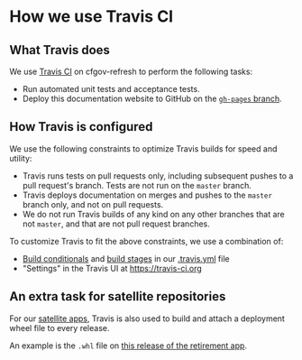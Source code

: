 # How we use Travis CI

## What Travis does
We use [Travis CI](https://travis-ci.org/) on cfgov-refresh to perform the following tasks:

- Run automated unit tests and acceptance tests.
- Deploy this documentation website to GitHub on the [`gh-pages` branch](https://github.com/cfpb/cfgov-refresh/tree/gh-pages).

## How Travis is configured
We use the following constraints to optimize Travis builds for speed and utility:

- Travis runs tests on pull requests only, including subsequent pushes to a pull request's branch. Tests are not run on the `master` branch.
- Travis deploys documentation on merges and pushes to the `master` branch only, and not on pull requests.
- We do not run Travis builds of any kind on any other branches that are not `master`, and that are not pull request branches.

To customize Travis to fit the above constraints, we use a combination of:

 - [Build conditionals](https://docs.travis-ci.com/user/conditions-v1) and [build stages](https://docs.travis-ci.com/user/build-stages/) in our [.travis.yml](https://github.com/cfpb/cfgov-refresh/blob/master/.travis.yml) file 
 - "Settings" in the Travis UI at https://travis-ci.org

## An extra task for satellite repositories

For our [satellite apps](https://cfpb.github.io/cfgov-refresh/satellite-repos/), Travis is also used to build and attach a deployment wheel file to every release.  

An example is the `.whl` file on [this release of the retirement app](https://github.com/cfpb/retirement/releases/tag/0.7.6).

